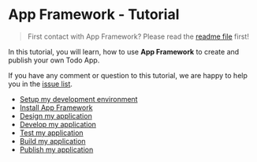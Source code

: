 # App Framework - Tutorial

> First contact with App Framework? Please read the [readme file](../README.md) first!

In this tutorial, you will learn, how to use **App Framework** to create and publish your own Todo App.

If you have any comment or question to this tutorial, we are happy to help you in the [issue list](https://github.com/scriptPilot/app-framework/issues).

- [Setup my development environment](setup.md)
- [Install App Framework](installation.md)
- [Design my application](design.md)
- [Develop my application](development.md)
- [Test my application](testing.md)
- [Build my application](building.md)
- [Publish my application](publishing.md)
